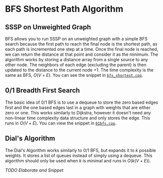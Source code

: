 # BFS Shortest Path Algorithm

## SSSP on Unweighted Graph

BFS allows you to run SSSP on an unweighted graph with a simple BFS search because the first path to reach the final node is the shortest path, as each path is incremented one step at a time. Once the final node is reached, we can return the distance at that point and consider it as the minimum. The algorithm works by storing a distance array from a single source to any other node. The neighbors of each edge (excluding the parent) is then updated to the distance to the current node +1. The time complexity is the same as BFS, $O(V+E)$. You can see the snippet in [`bfs_shortest.cpp`](./bfs_shortest.cpp).

## 0/1 Breadth First Search

The basic idea of 0/1 BFS is to use a dequeue to store the zero based edges first and the one based edges last in a graph with weights that are either zero or one. This works similarly to Dijkstra, however it doesn't need any non-linear time complexity data structure and only stores the edge. This runs in $O(V+E)$. You can view the snippet in [`01bfs.cpp`](./01bfs.cpp).

## Dial's Algorithm

The Dial's Algorithm works similarly to 0/1 BFS, but expands it to $k$ possible weights. It stores a list of queues instead of simply using a dequeue. This algorithm should only be used when $k$ is minimal and runs in $O(k(V+E))$.

_TODO Elaborate and Snippet_
